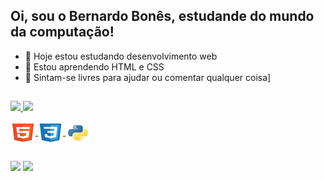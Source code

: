 ## Oi, sou o Bernardo Bonês, estudande do mundo da computação!

- 🔭 Hoje estou estudando desenvolvimento web
- 🌱 Estou aprendendo HTML e CSS
- 🤔 Sintam-se livres para ajudar ou comentar qualquer coisa]
##

<div>
    <a href="https://github.com/BernardoBones"> 
    <img height="180em" src="https://github-readme-stats.vercel.app/api?username=BernardoBones&show_icons=false&theme=gotham&include_all_commits=true&count_private=true&locale=pt-BR"/>
    <img height="180em" src="https://github-readme-stats.vercel.app/api/top-langs/?username=BernardoBones&layout=compact&langs_count=7&theme=gotham&locale=pt-BR"/>
</div>
<div style="display: inline_block"><br>
  <img align="center" alt="Ber-HTML" height="30" width="40" src="https://raw.githubusercontent.com/devicons/devicon/master/icons/html5/html5-original.svg">
  <img align="center" alt="Ber-CSS" height="30" width="40" src="https://raw.githubusercontent.com/devicons/devicon/master/icons/css3/css3-original.svg">
  <img align="center" alt="Ber-Python" height="30" width="40" src="https://raw.githubusercontent.com/devicons/devicon/master/icons/python/python-original.svg">
</div>
  
##
  
 <div>
    <a href="https://instagram.com/bonesbernardo" target="_blank"><img src="https://img.shields.io/badge/-Instagram-%23E4405F?style=for-the-badge&logo=instagram&logoColor=white" target="_blank"></a>
    <a href="https://www.https://www.linkedin.com/in/bernardo-baroni-bon%C3%AAs-35a93522a/" target="_blank"><img src="https://img.shields.io/badge/-LinkedIn-%230077B5?style=for-the-badge&logo=linkedin&logoColor=white" target="_blank"></a>
 </div>  
  

